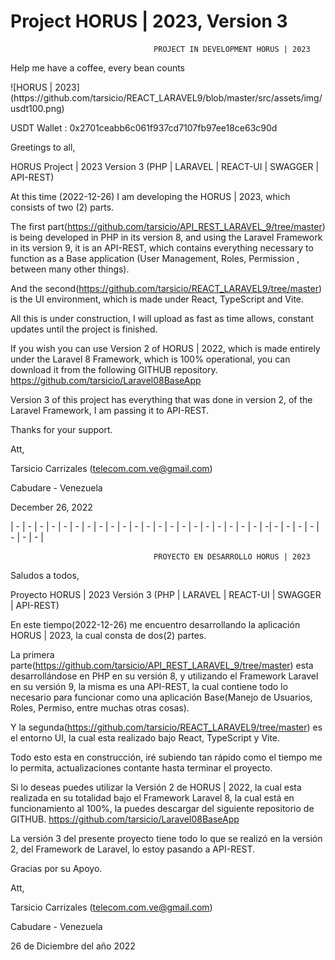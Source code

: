 # Project HORUS | 2023, Version 3

									PROJECT IN DEVELOPMENT HORUS | 2023 

<p>
	Help me have a coffee, every bean counts
</p>
![HORUS | 2023](https://github.com/tarsicio/REACT_LARAVEL9/blob/master/src/assets/img/usdt100.png)
<p>
	USDT Wallet : 0x2701ceabb6c061f937cd7107fb97ee18ce63c90d
</p>

Greetings to all,

HORUS Project | 2023 Version 3 (PHP | LARAVEL | REACT-UI | SWAGGER | API-REST)

At this time (2022-12-26) I am developing the HORUS | 2023, which consists of two (2) parts.

The first part(https://github.com/tarsicio/API_REST_LARAVEL_9/tree/master) is being developed in PHP in its version 8, and using the Laravel Framework in its version 9, it is an API-REST, which contains everything necessary to function as a Base application (User Management, Roles, Permission , between many other things).

And the second(https://github.com/tarsicio/REACT_LARAVEL9/tree/master) is the UI environment, which is made under React, TypeScript and Vite.

All this is under construction, I will upload as fast as time allows, constant updates until the project is finished.
                                        
If you wish you can use Version 2 of HORUS | 2022, which is made entirely under the Laravel 8 Framework, which is 100% operational, you can download it from the following GITHUB repository. https://github.com/tarsicio/Laravel08BaseApp
                                                                                                                                              
Version 3 of this project has everything that was done in version 2, of the Laravel Framework, I am passing it to API-REST.

Thanks for your support.

Att,

Tarsicio Carrizales (telecom.com.ve@gmail.com)

Cabudare - Venezuela

December 26, 2022

| - | - | - | - | - | - | - | - | - | - | - | - | - | - | - | - | - | - | - | - | - | -| - | - | - | - | - | - | - |

									PROYECTO EN DESARROLLO HORUS | 2023

Saludos a todos,

Proyecto HORUS | 2023 Versión 3 (PHP | LARAVEL | REACT-UI | SWAGGER | API-REST)

En este tiempo(2022-12-26) me  encuentro desarrollando la aplicación HORUS | 2023, la cual consta de dos(2) partes.

La primera parte(https://github.com/tarsicio/API_REST_LARAVEL_9/tree/master) esta desarrollándose en PHP en su versión 8, y utilizando el Framework Laravel en su versión 9, la misma es una API-REST, la cual contiene todo lo necesario para funcionar como una aplicación Base(Manejo de Usuarios, Roles, Permiso, entre muchas otras cosas).

Y la segunda(https://github.com/tarsicio/REACT_LARAVEL9/tree/master) es el entorno UI, la cual esta realizado bajo React, TypeScript y Vite.

Todo esto esta en construcción, iré subiendo tan rápido como el tiempo me lo permita, actualizaciones contante hasta terminar el proyecto.
                                        
Si lo deseas puedes utilizar la Versión 2 de HORUS | 2022, la cual esta realizada en su totalidad bajo el Framework Laravel 8, la cual está en funcionamiento al 100%, la puedes descargar del siguiente repositorio de GITHUB. https://github.com/tarsicio/Laravel08BaseApp
                                                                                                                                              
La versión 3 del presente proyecto tiene todo lo que se realizó en la versión 2, del Framework de Laravel, lo estoy pasando a API-REST.

Gracias por su Apoyo.

Att,

Tarsicio Carrizales (telecom.com.ve@gmail.com)

Cabudare -  Venezuela

26 de Diciembre del año 2022